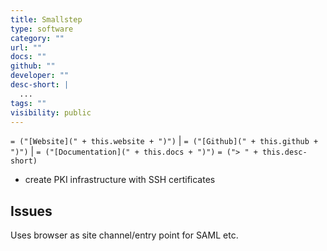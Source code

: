 ```yaml
---
title: Smallstep
type: software
category: ""
url: ""
docs: ""
github: ""
developer: ""
desc-short: |
  ...
tags: ""
visibility: public
---
```

`= ("[Website](" + this.website + ")")` |  `= ("[Github](" + this.github + ")")` | `= ("[Documentation](" + this.docs + ")")`
`= ("> " + this.desc-short)`
- create PKI infrastructure with SSH certificates

## Issues
Uses browser as site channel/entry point for SAML etc.